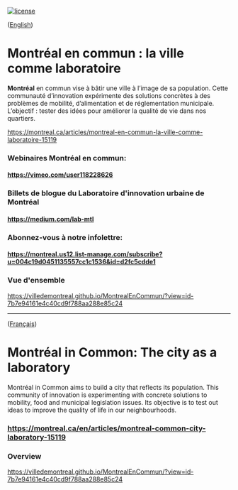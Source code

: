 [![license](https://img.shields.io/github/license/VilledeMontreal/montrealencommun.svg?style=flat-square)](https://github.com/VilledeMontreal/montrealencommun/blob/master/LICENSE)  
  
([English](#english-version))

<a id='french-version' class='anchor' aria-hidden='true'/>

# Montréal en commun : la ville comme laboratoire

**Montréal** en commun vise à bâtir une ville à l’image de sa population. Cette communauté d’innovation expérimente des solutions concrètes à des problèmes de mobilité, d’alimentation et de réglementation municipale. L’objectif : tester des idées pour améliorer la qualité de vie dans nos quartiers.<br />

https://montreal.ca/articles/montreal-en-commun-la-ville-comme-laboratoire-15119

### Webinaires Montréal en commun:
#### https://vimeo.com/user118228626

### Billets de blogue du Laboratoire d'innovation urbaine de Montréal
#### https://medium.com/lab-mtl 


### Abonnez-vous à notre infolettre: 
#### https://montreal.us12.list-manage.com/subscribe?u=004c19d0451135557cc1c1536&id=d2fc5cdde1

### Vue d'ensemble

https://villedemontreal.github.io/MontrealEnCommun/?view=id-7b7e94161e4c40cd9f788aa288e85c24

______________________

([Français](#french-version))

<a id='english-version' class='anchor' aria-hidden='true'/>

# Montréal in Common: The city as a laboratory

Montréal in Common aims to build a city that reflects its population. This community of innovation is experimenting with concrete solutions to mobility, food and municipal legislation issues. Its objective is to test out ideas to improve the quality of life in our neighbourhoods.<br />



### https://montreal.ca/en/articles/montreal-common-city-laboratory-15119

### Overview

https://villedemontreal.github.io/MontrealEnCommun/?view=id-7b7e94161e4c40cd9f788aa288e85c24

